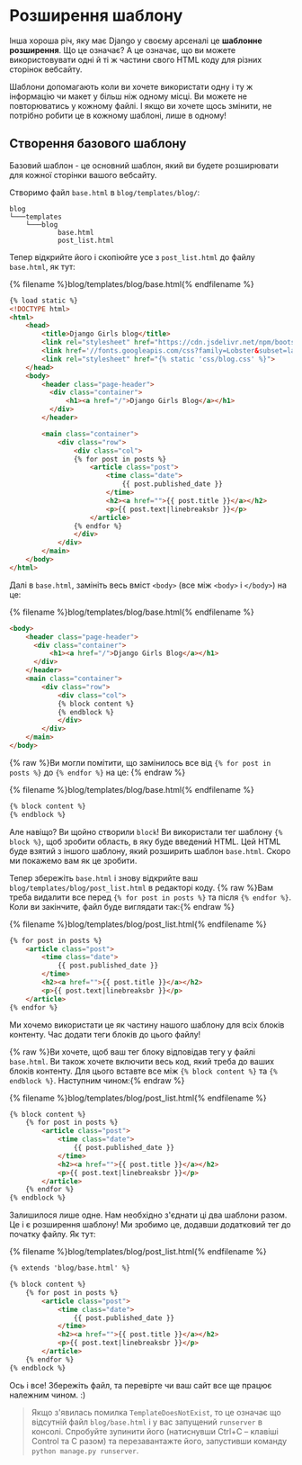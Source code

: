 # Розширення шаблону

Інша хороша річ, яку має Django у своєму арсеналі це **шаблонне розширення**. Що це означає? А це означає, що ви можете використовувати одні й ті ж частини свого HTML коду для різних сторінок вебсайту.

Шаблони допомагають коли ви хочете використати одну і ту ж інформацію чи макет у більш ніж одному місці. Ви можете не повторюватись у кожному файлі. І якщо ви хочете щось змінити, не потрібно робити це в кожному шаблоні, лише в одному!

## Створення базового шаблону

Базовий шаблон - це основний шаблон, який ви будете розширювати для кожної сторінки вашого вебсайту.

Створимо файл `base.html` в `blog/templates/blog/`:

    blog
    └───templates
        └───blog
                base.html
                post_list.html
    

Тепер відкрийте його і скопіюйте усе з `post_list.html` до файлу `base.html`, як тут:

{% filename %}blog/templates/blog/base.html{% endfilename %}

```html
{% load static %}
<!DOCTYPE html>
<html>
    <head>
        <title>Django Girls blog</title>
        <link rel="stylesheet" href="https://cdn.jsdelivr.net/npm/bootstrap@5.1.3/dist/css/bootstrap.min.css" integrity="sha384-1BmE4kWBq78iYhFldvKuhfTAU6auU8tT94WrHftjDbrCEXSU1oBoqyl2QvZ6jIW3" crossorigin="anonymous">
        <link href='//fonts.googleapis.com/css?family=Lobster&subset=latin,latin-ext' rel='stylesheet' type='text/css'>
        <link rel="stylesheet" href="{% static 'css/blog.css' %}">
    </head>
    <body>
        <header class="page-header">
          <div class="container">
              <h1><a href="/">Django Girls Blog</a></h1>
          </div>
        </header>

        <main class="container">
            <div class="row">
                <div class="col">
                {% for post in posts %}
                    <article class="post">
                        <time class="date">
                            {{ post.published_date }}
                        </time>
                        <h2><a href="">{{ post.title }}</a></h2>
                        <p>{{ post.text|linebreaksbr }}</p>
                    </article>
                {% endfor %}
                </div>
            </div>
        </main>
    </body>
</html>
```

Далі в `base.html`, замініть весь вміст `<body>` (все між `<body>` і `</body>`) на це:

{% filename %}blog/templates/blog/base.html{% endfilename %}

```html
<body>
    <header class="page-header">
      <div class="container">
          <h1><a href="/">Django Girls Blog</a></h1>
      </div>
    </header>
    <main class="container">
        <div class="row">
            <div class="col">
            {% block content %}
            {% endblock %}
            </div>
        </div>
    </main>
</body>
```

{% raw %}Ви могли помітити, що замінилось все від `{% for post in posts %}` до `{% endfor %}` на це: {% endraw %}

{% filename %}blog/templates/blog/base.html{% endfilename %}

```html
{% block content %}
{% endblock %}
```

Але навіщо? Ви щойно створили `block`! Ви використали тег шаблону `{% block %}`, щоб зробити область, в яку буде введений HTML. Цей HTML буде взятий з іншого шаблону, який розширить шаблон `base.html`. Скоро ми покажемо вам як це зробити.

Тепер збережіть `base.html` і знову відкрийте ваш `blog/templates/blog/post_list.html` в редакторі коду. {% raw %}Вам треба видалити все перед `{% for post in posts %}` та після `{% endfor %}`. Коли ви закінчите, файл буде виглядати так:{% endraw %}

{% filename %}blog/templates/blog/post_list.html{% endfilename %}

```html
{% for post in posts %}
    <article class="post">
        <time class="date">
            {{ post.published_date }}
        </time>
        <h2><a href="">{{ post.title }}</a></h2>
        <p>{{ post.text|linebreaksbr }}</p>
    </article>
{% endfor %}
```

Ми хочемо використати це як частину нашого шаблону для всіх блоків контенту. Час додати теги блоків до цього файлу!

{% raw %}Ви хочете, щоб ваш тег блоку відповідав тегу у файлі `base.html`. Ви також хочете включити весь код, який треба до ваших блоків контенту. Для цього вставте все між `{% block content %}` та `{% endblock %}`. Наступним чином:{% endraw %}

{% filename %}blog/templates/blog/post_list.html{% endfilename %}

```html
{% block content %}
    {% for post in posts %}
        <article class="post">
            <time class="date">
                {{ post.published_date }}
            </time>
            <h2><a href="">{{ post.title }}</a></h2>
            <p>{{ post.text|linebreaksbr }}</p>
        </article>
    {% endfor %}
{% endblock %}
```

Залишилося лише одне. Нам необхідно з'єднати ці два шаблони разом. Це і є розширення шаблону! Ми зробимо це, додавши додатковий тег до початку файлу. Як тут:

{% filename %}blog/templates/blog/post_list.html{% endfilename %}

```html
{% extends 'blog/base.html' %}

{% block content %}
    {% for post in posts %}
        <article class="post">
            <time class="date">
                {{ post.published_date }}
            </time>
            <h2><a href="">{{ post.title }}</a></h2>
            <p>{{ post.text|linebreaksbr }}</p>
        </article>
    {% endfor %}
{% endblock %}
```

Ось і все! Збережіть файл, та перевірте чи ваш сайт все ще працює належним чином. :)

> Якщо з'явилась помилка `TemplateDoesNotExist`, то це означає що відсутній файл `blog/base.html` і у вас запущений `runserver` в консолі. Спробуйте зупинити його (натиснувши Ctrl+C – клавіші Control та C разом) та перезавантажте його, запустивши команду `python manage.py runserver`.